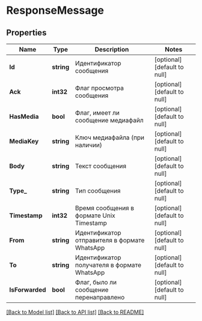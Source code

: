 # ResponseMessage

## Properties
Name | Type | Description | Notes
------------ | ------------- | ------------- | -------------
**Id** | **string** | Идентификатор сообщения | [optional] [default to null]
**Ack** | **int32** | Флаг просмотра сообщения | [optional] [default to null]
**HasMedia** | **bool** | Флаг, имеет ли сообщение медиафайл | [optional] [default to null]
**MediaKey** | **string** | Ключ медиафайла (при наличии) | [optional] [default to null]
**Body** | **string** | Текст сообщения | [optional] [default to null]
**Type_** | **string** | Тип сообщения | [optional] [default to null]
**Timestamp** | **int32** | Время сообщения в формате Unix Timestamp | [optional] [default to null]
**From** | **string** | Идентификатор отправителя в формате WhatsApp | [optional] [default to null]
**To** | **string** | Идентификатор получателя в формате WhatsApp | [optional] [default to null]
**IsForwarded** | **bool** | Флаг, было ли сообщение перенаправлено | [optional] [default to null]

[[Back to Model list]](../README.md#documentation-for-models) [[Back to API list]](../README.md#documentation-for-api-endpoints) [[Back to README]](../README.md)

